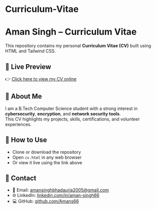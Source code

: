 # Curriculum-Vitae




# Aman Singh – Curriculum Vitae

This repository contains my personal **Curriculum Vitae (CV)** built using HTML and Tailwind CSS.

## 🔹 Live Preview

👉 [Click here to view my CV online](https://cyan-adriena-12.tiiny.site/)

## 🔹 About Me

I am a B.Tech Computer Science student with a strong interest in **cybersecurity**, **encryption**, and **network security tools**.  
This CV highlights my projects, skills, certifications, and volunteer experiences.

## 🔹 How to Use

- Clone or download the repository
- Open `cv.html` in any web browser  
- Or view it live using the link above

## 🔹 Contact

- 📧 Email: amansinghbhadauria2005@gmail.com  
- 🌐 LinkedIn: [linkedin.com/in/aman-singh66](https://www.linkedin.com/in/aman-singh66/)  
- 💻 GitHub: [github.com/Amans66](https://github.com/Amans66)
